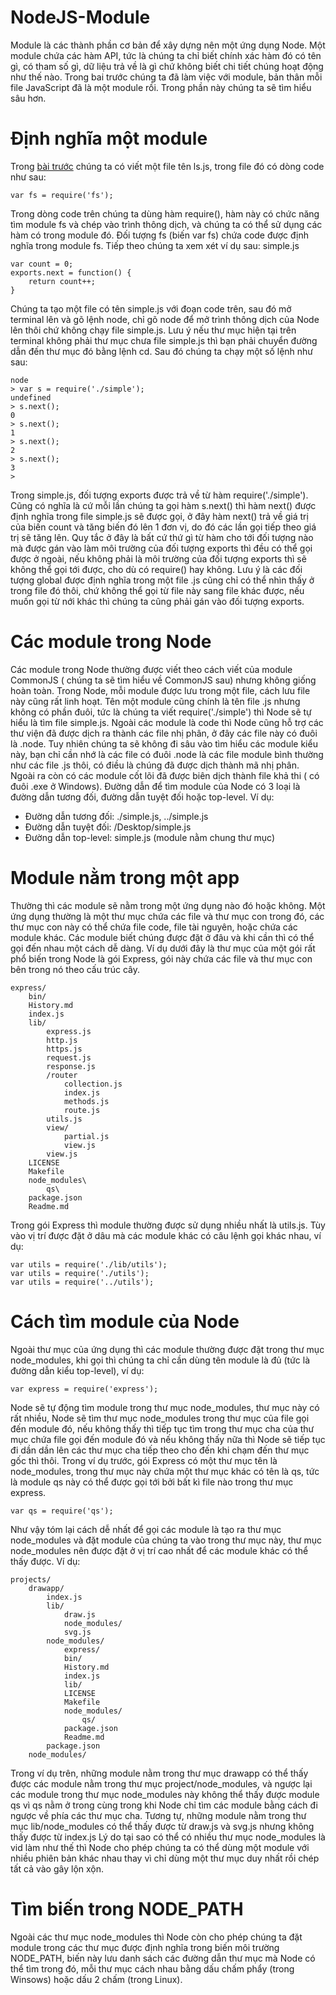# NodeJS-Module
Module là các thành phần cơ bản để xây dựng nên một ứng dụng Node. Một module chứa các hàm API, tức là chúng ta chỉ biết chính xác hàm đó có tên gì, có tham số gì, dữ liệu trả về là gì chứ không biết chi tiết chúng hoạt động như thế nào.
Trong bai trước chúng ta đã làm việc với module, bản thân mỗi file JavaScript đã là một module rồi.
Trong phần này chúng ta sẽ tìm hiểu sâu hơn.

# Định nghĩa một module
Trong [bài trước](https://github.com/syaorannd/StudyNodeJS/blob/master/Lesson2.md) chúng ta có viết một file tên ls.js, trong file đó có dòng code như sau:
```
var fs = require('fs');
```
Trong dòng code trên chúng ta dùng hàm require(), hàm này có chức năng tìm module fs và chép vào trình thông dịch, và chúng ta có thể sử dụng các hàm có trong module đó. Đối tượng fs (biến var fs) chứa code được định nghĩa trong module fs.
Tiếp theo chúng ta xem xét ví dụ sau:
simple.js
```
var count = 0;
exports.next = function() {
	return count++;
}
```
Chúng ta tạo một file có tên simple.js với đoạn code trên, sau đó mở terminal lên và gõ lệnh node, chỉ gõ node để mở trình thông dịch của Node lên thôi chứ không chạy file simple.js. Lưu ý nếu thư mục hiện tại trên terminal không phải thư mục chưa file simple.js thì bạn phải chuyển đường dẫn đến thư mục đó bằng lệnh cd.
Sau đó chúng ta chạy một số lệnh như sau:
```
node 
> var s = require('./simple');
undefined
> s.next();
0
> s.next();
1
> s.next();
2
> s.next();
3
> 
```
Trong simple.js, đối tượng exports được trả về từ hàm require('./simple'). Cũng có nghĩa là cứ mỗi lần chúng ta gọi hàm s.next() thì hàm next() được định nghĩa trong file simple.js sẽ được gọi, ở đây hàm next() trả về giá trị của biến count và tăng biến đó lên 1 đơn vị, do đó các lần gọi tiếp theo giá trị sẽ tăng lên.
Quy tắc ở đây là bất cứ thứ gì từ hàm cho tới đối tượng nào mà được gán vào làm môi trường của đối tượng exports thì đều có thể gọi được ở ngoài, nếu không phải là môi trường của đối tượng exports thì sẽ không thể gọi tới được, cho dù có require() hay không.
Lưu ý là các đối tượng global được định nghĩa trong một file .js cũng chỉ có thể nhìn thấy ở trong file đó thôi, chứ không thể gọi từ file này sang file khác được, nếu muốn gọi từ nới khác thì chúng ta cũng phải gán vào đối tượng exports.
# Các module trong Node
Các module trong Node thường được viết theo cách viết của module CommonJS ( chúng ta sẽ tìm hiểu về CommonJS sau) nhưng không giống hoàn toàn. Trong Node, mỗi module được lưu trong một file, cách lưu file này cũng rất linh hoạt.
Tên một module cũng chính là tên file .js nhưng không có phần đuôi, tức là chúng ta viết require('./simple') thì Node sẽ tự hiểu là tìm file simple.js.
Ngoài các module là code thì Node cũng hỗ trợ các thư viện đã được dịch ra thành các file nhị phân, ở đây các file này có đuôi là .node. Tuy nhiên chúng ta sẽ không đi sâu vào tìm hiểu các module kiểu này, bạn chỉ cần nhớ là các file có đuôi .node là các file module bình thường như các file .js thôi, có điều là chúng đã được dịch thành mã nhị phân.
Ngoài ra còn có các module cốt lõi đã được biên dịch thành file khả thi ( có đuôi .exe ở Windows).
Đường dẫn để tìm module của Node có 3 loại là đường dẫn tương đối, đường dẫn tuyệt đối hoặc top-level.
Ví dụ:
- Đường dẫn tương đối: ./simple.js, ../simple.js
- Đường dẫn tuyệt đối: /Desktop/simple.js
- Đường dẫn top-level: simple.js (module nằm chung thư mục)
# Module nằm trong một app
Thường thì các module sẽ nằm trong một ứng dụng nào đó hoặc không.
Một ứng dụng thường là một thư mục chứa các file và thư mục con trong đó, các thư mục con này có thể chứa file code, file tài nguyên, hoặc chứa các module khác. Các module biết chúng được đặt ở đâu và khi cần thì có thể gọi đến nhau một cách dễ dàng.
Ví dụ dưới đây là thư mục của một gói rất phổ biến trong Node là gói Express, gói này chứa các file và thư mục con bên trong nó theo cấu trúc cây.
```
express/
    bin/
    History.md
    index.js
    lib/
        express.js
        http.js
        https.js
        request.js
        response.js
        /router
            collection.js
            index.js
            methods.js
            route.js
        utils.js
        view/
            partial.js
            view.js
        view.js
    LICENSE
    Makefile
    node_modules\
        qs\
    package.json
    Readme.md
```
Trong gói Express thì module thường được sử dụng nhiều nhất là utils.js. Tùy vào vị trí được đặt ở dâu mà các module khác có câu lệnh gọi khác nhau, ví dụ:
```
var utils = require('./lib/utils');
var utils = require('./utils');
var utils = require('../utils');
```
# Cách tìm module của Node
Ngoài thư mục của ứng dụng thì các module thường được đặt trong thư mục node_modules, khi gọi thì chúng ta chỉ cần dùng tên module là đủ (tức là đường dẫn kiểu top-level), ví dụ:
```
var express = require('express');
```
Node sẽ tự động tìm module trong thư mục node_modules, thư mục này có rất nhiều, Node sẽ tìm thư mục node_modules trong thư mục của file gọi đến module đó, nếu không thấy thì tiếp tục tìm trong thư mục cha của thư mục chứa file gọi đến module đó và nếu không thấy nữa thì Node sẽ tiếp tục đi dần dần lên các thư mục cha tiếp theo cho đến khi chạm đến thư mục gốc thì thôi.
Trong ví dụ trước, gói Express có một thư mục tên là node_modules, trong thư mục này chứa một thư mục khác có tên là qs, tức là module qs này có thể được gọi tới bởi bất kì file nào trong thư mục express.
```
var qs = require('qs');
```

Như vậy tóm lại cách dễ nhất để gọi các module là tạo ra thư mục node_modules và đặt module của chúng ta vào trong thư mục này, thư mục node_modules nên được đặt ở vị trí cao nhất để các module khác có thể thấy được. Ví dụ:
```
projects/
    drawapp/
        index.js
        lib/
            draw.js
            node_modules/
            svg.js
        node_modules/
            express/
            bin/
            History.md
            index.js
            lib/
            LICENSE
            Makefile
            node_modules/
                qs/
            package.json
            Readme.md
        package.json
    node_modules/
```
Trong ví dụ trên, những module nằm trong thư mục drawapp có thể thấy được các module nằm trong thư mục project/node_modules, và ngược lại các module trong thư mục node_modules này không thể thấy được module qs vì qs nằm ở trong cùng trong khi Node chỉ tìm các module bằng cách đi ngược về phía các thư mục cha.
Tương tự, những module nằm trong thư mục lib/node_modules có thể thấy được từ draw.js và svg.js nhưng không thấy được từ index.js
Lý do tại sao có thể có nhiều thư mục node_modules là vid làm như thế thì Node cho phép chúng ta có thể dùng một module với nhiều phiên bản khác nhau thay vì chỉ dùng một thư mục duy nhất rồi chép tất cả vào gây lộn xộn.
# Tìm biến trong NODE_PATH
Ngoài các thư mục node_modules thì Node còn cho phép chúng ta đặt module trong các thư mục được định nghĩa trong biến môi trường NODE_PATH, biến này lưu danh sách các đường dẫn thư mục mà Node có thể tìm trong đó, mỗi thư mục cách nhau bằng dấu chấm phẩy (trong Winsows) hoặc dấu 2 chấm (trong Linux).



